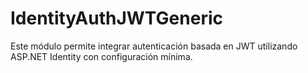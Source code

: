 # IdentityAuthJWTGeneric
Este módulo permite integrar autenticación basada en JWT utilizando ASP.NET Identity con configuración mínima.
